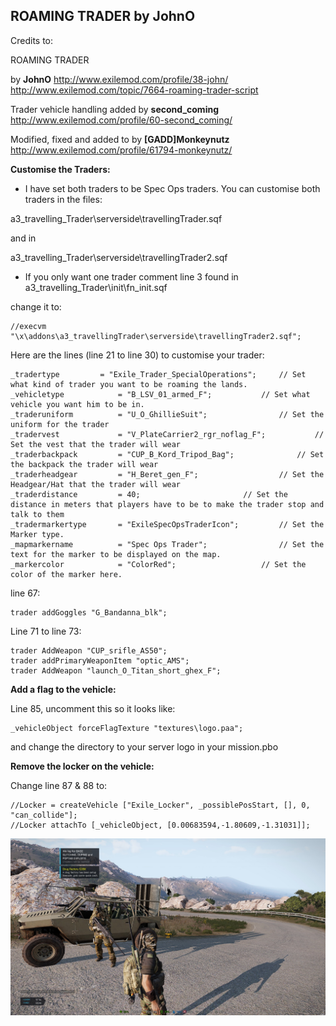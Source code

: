 ## ROAMING TRADER by JohnO 

Credits to:

ROAMING TRADER 

by **JohnO**
http://www.exilemod.com/profile/38-john/
http://www.exilemod.com/topic/7664-roaming-trader-script

Trader vehicle handling added by **second_coming** 
http://www.exilemod.com/profile/60-second_coming/

Modified, fixed and added to by **[GADD]Monkeynutz** 
http://www.exilemod.com/profile/61794-monkeynutz/

**Customise the Traders:**

+ I have set both traders to be Spec Ops traders. You can customise both traders in the files:

a3_travelling_Trader\serverside\travellingTrader.sqf 

and in 

a3_travelling_Trader\serverside\travellingTrader2.sqf 

+ If you only want one trader comment line 3 found in a3_travelling_Trader\init\fn_init.sqf

change it to:
```
//execvm "\x\addons\a3_travellingTrader\serverside\travellingTrader2.sqf";
```

Here are the lines (line 21 to line 30) to customise your trader:
```
_tradertype			= "Exile_Trader_SpecialOperations";		// Set what kind of trader you want to be roaming the lands.
_vehicletype			= "B_LSV_01_armed_F";			// Set what vehicle you want him to be in.
_traderuniform 			= "U_O_GhillieSuit";				// Set the uniform for the trader
_tradervest 			= "V_PlateCarrier2_rgr_noflag_F";			// Set the vest that the trader will wear
_traderbackpack 		= "CUP_B_Kord_Tripod_Bag";				// Set the backpack the trader will wear
_traderheadgear			= "H_Beret_gen_F";					// Set the Headgear/Hat that the trader will wear
_traderdistance			= 40;						// Set the distance in meters that players have to be to make the trader stop and talk to them
_tradermarkertype		= "ExileSpecOpsTraderIcon";			// Set the Marker type.
_mapmarkername			= "Spec Ops Trader";				// Set the text for the marker to be displayed on the map.
_markercolor			= "ColorRed";					// Set the color of the marker here.
```
line 67:
```
trader addGoggles "G_Bandanna_blk";
```
Line 71 to line 73:
```
trader AddWeapon "CUP_srifle_AS50";
trader addPrimaryWeaponItem "optic_AMS";
trader AddWeapon "launch_O_Titan_short_ghex_F";
```
**Add a flag to the vehicle:**

Line 85, uncomment this so it looks like:
```
_vehicleObject forceFlagTexture "textures\logo.paa"; 
```
and change the directory to your server logo in your mission.pbo

**Remove the locker on the vehicle:**

Change line 87 & 88 to:
```
//Locker = createVehicle ["Exile_Locker", _possiblePosStart, [], 0, "can_collide"]; 
//Locker attachTo [_vehicleObject, [0.00683594,-1.80609,-1.31031]];  
```
![Travelling-Trader](https://github.com/aussie-battler/Travelling-Trader/blob/master/20171228140954_1.jpg)
